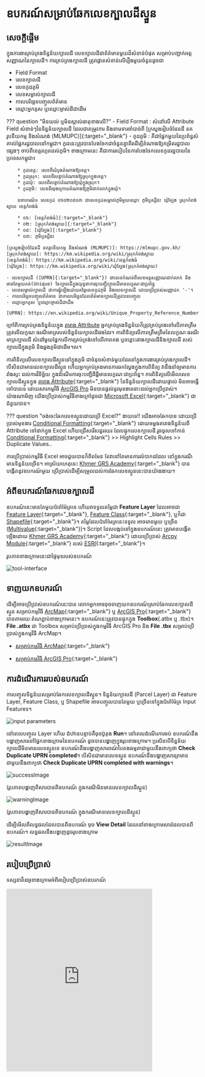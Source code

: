 # __ឧបករណ៍សម្រាប់ឆែកលេខក្បាលដីស្ទួន__
## __សេចក្តីផ្តើម__
ក្នុងការងារគ្រប់គ្រងទិន្នន័យក្បាលដី លេខក្បាលដីជាព័ត៌មានមួយដ៏សំខាន់បំផុត សម្រាប់បញ្ជាក់អត្តសញ្ញាណនៃក្បាលដី។ ការគ្រប់គ្រងក្បាលដី ត្រូវផ្តោតសំខាន់លើរឿងមួយចំនួនដូចជា

- Field Format
- លេខក្បាលដី
- លេខកូដភូមិ
- លេខសម្គាល់ក្បាលដី
- កាលបរិច្ឆេទបញ្ចូលព័ត៌មាន
- ឈ្មោះអ្នកគូស ឬឈ្មោះម្ចាស់ដីជាដើម

??? question "មិនយល់ ឬមិនស្គាល់ធាតុខាងលើ?"
    - Field Format : សំដៅលើ Attribute Field សំខាន់ៗនៃទិន្នន័យក្បាលដី ដែលជាតម្រូវការ និងទាមទារចាំបាច់ពី [ក្រសួងរៀបចំដែនដី នគរូបនីយកម្ម និងសំណង់ (MLMUPC)]{:target="_blank"}
    - កូដភូមិ : គឺជាផ្នែកមួយនៃប្រព័ន្ធសំគាល់ផ្នែករដ្ឋបាលនៅកម្ពុជា។ កូដនេះត្រូវបានបែងចែកជាចំនួនគ្នាពីរដើម្បីតំណាងឱ្យកម្រិតរដ្ឋបាលផ្សេងៗ ចាប់ពីខេត្តរហូតដល់ភូមិ។ ខាងក្រោមនេះ គឺជាការរបៀបនៃការបែងចែកលេខកូដរដ្ឋបាលនៃប្រទេសកម្ពុជា៖

        * កូដខេត្ត: លេខពីរដំបូងតំណាងឱ្យខេត្ត។
        * កូដស្រុក: លេខពីរបន្ទាប់តំណាងឱ្យស្រុកក្នុងខេត្ត។
        * កូដឃុំ: លេខពីរបន្ទាប់តំណាងឱ្យឃុំក្នុងស្រុក។
        * កូដភូមិ: លេខពីរចុងក្រោយតំណាងឱ្យភូមិជាក់លាក់ក្នុងឃុំ។

        ឧទាហរណ៍៖ លេខកូដ ០៦០២០៨០៣ ជាលេខកូដសម្គាល់ភូមិមួយឈ្មោះ ភូមិឬស្សីជះ ឃុំត្បែង ស្រុកកំពង់ស្វាយ ខេត្តកំពង់ធំ

        * ០៦: [ខេត្តកំពង់ធំ]{:target="_blank"}
        * ០២: [ស្រុកកំពង់ស្វាយ]{:target="_blank"}
        * ០៨: [ឃុំត្បែង]{:target="_blank"}
        * ០៣: ភូមិឬស្សីជះ
    
    [ក្រសួងរៀបចំដែនដី នគរូបនីយកម្ម និងសំណង់ (MLMUPC)]: https://mlmupc.gov.kh/
    [ស្រុកកំពង់ស្វាយ]: https://km.wikipedia.org/wiki/ស្រុកកំពង់ស្វាយ
    [ខេត្តកំពង់ធំ]: https://km.wikipedia.org/wiki/ខេត្តកំពង់ធំ
    [ឃុំត្បែង]: https://km.wikipedia.org/wiki/ឃុំត្បែង(ស្រុកកំពង់ស្វាយ)
    
    - លេខក្បាលដី ([UPRN]{:target="_blank"}) ជាលេខកំណត់ពីលេខអត្តសញ្ញាណជាក់លាក់​ និង មានតែមួយគត់(Unique) នៃក្បាលដីក្នុងយុទ្ធនាការចុះបញ្ជីក្បាលដីមានលក្ខណៈជាប្រព័ន្ធ
    - លេខសម្គាល់ក្បាលដី ជាការផ្គុំឡើងដោយតម្លៃលេខកូដភូមិ និងលេខក្បាលដី ដោយប្រើប្រាស់សញ្ញាដក '-'។
    - កាលបរិច្ឆេទបញ្ចូលព័ត៌មាន ជាកាលបរិច្ឆេទដែលព័ត៌មានក្បាលដីត្រូវបានបញ្ចូល
    - ឈ្មោះអ្នកគូស ឬឈ្មោះម្ចាស់ដីជាដើម

    [UPRN]: https://en.wikipedia.org/wiki/Unique_Property_Reference_Number

ក្រៅពីការគ្រប់គ្រងទិន្នន័យក្នុង [តារាង Attribute] អ្នកគ្រប់គ្រងទិន្នន័យក៏ត្រូវគ្រប់គ្រងទៅលើភាពត្រឹមត្រូវលើលក្ខណៈធរណីមាត្ររបស់ទិន្នន័យក្បាលដីផងដែរ។ ការពិនិត្យលើភាពត្រឹមត្រឹមនៃលក្ខណៈធរណីមាត្រក្បាលដី សំដៅមួយផ្នែកលើការគ្រប់គ្រង់ទៅលើភាពគង ឬចន្លោះរវាងក្បាលដីនិងក្បាលដី របស់ក្បាលដីក្នុងភូមិ និងឆ្លងភូមិជាដើម។ល។

ការពិនិត្យលើលេខក្បាលដីស្ទួននៅក្នុងភូមិ ជាចំនុចសំខាន់មួយដែរនៅក្នុងការងារគ្រប់គ្រងក្បាលដី។ បើសិនជាមានលេខក្បាលដីស្ទួន ហើយអ្នកគ្រប់គ្រងមានការឆកល្វែងក្នុងការពិនិត្យ វានឹងនាំឲ្យមានការរាំងស្ទះ ដល់ការវិនិច្ឆ័យ ក្នុងដំណើរការចុះបញ្ជីដីធ្លីមានលក្ខណៈជាប្រព័ន្ធ។ ការពិនិត្យលើមើលលេខក្បាលដីស្ទួនក្នុង [តារាង Attribute]{:target="_blank"} នៃទិន្នន័យក្បាលដីដោយផ្ទាល់ មិនអាចធ្វើទៅបានទេ ដោយសារកម្មវិធី [ArcGIS Pro] មិនបានផ្តល់នូវមុខងារនោះដល់អ្នកប្រើប្រាស់។ យ៉ាងណាមិញ យើងប្រើប្រាស់កម្មវិធីខាងក្រៅដូចជា [Microsoft Excel]{:target="_blank"} ជាជំនួយបាន។

??? question "ចង់ចេះឆែកលេខស្ទួនដោយប្រើ Excel?"
    ងាយទេ!! យើងអាចឆែកបាន ដោយប្រើប្រាស់មុខងារ [Conditional Formatting]{:target="_blank"} ដោយចម្លងតារាងទិន្នន័យពី Attribute ទៅដាក់ក្នុង Excel ហើយជ្រើសរើសជួរឈរ ដែលផ្ទុកលេខក្បាលដី រួចចូលទៅកាន់ [Conditional Formatting]{:target="_blank"} >> Highlight Cells Rules >> Duplicate Values..

[តារាង Attribute]: https://support.esri.com/en-us/gis-dictionary/attribute-table
[Microsoft Excel]: https://en.wikipedia.org/wiki/Microsoft_Excel
[Conditional Formatting]: https://support.microsoft.com/en-us/office/use-conditional-formatting-to-highlight-information-in-excel-fed60dfa-1d3f-4e13-9ecb-f1951ff89d7f

ការប្រើប្រាស់កម្មវិធី Excel អាចជួយបានក៏ពិតមែន តែវានៅតែមានការលំបាកដដែល នៅក្នុងករណីមានទិន្នន័យច្រើន។ អាស្រ័យហេតុនេះ [Khmer GRS Academy]{:target="_blank"} បានបង្កើតនូវឧបករណ៍មួយ ប្រើប្រាស់ដើម្បីសម្រួលដល់ការឆែកលេខស្ទួននេះបានយ៉ាងងាយ។

[Khmer GRS Academy]: https://www.khmergrs.com/

## __អំពីឧបករណ៍ឆែកលេខក្បាលដី__

ឧបករណ៍នេះមានតែមួយប៉ារ៉ាម៉ែត្រទេ ហើយវាទទួលតម្លៃជា __Feature Layer__ ដែលអាចជា [Feature Layer]{:target="_blank"}, [Feature Class]{:target="_blank"}, ឬក៏ជា [Shapefile]{:target="_blank"}។ តម្លៃដែលប៉ារ៉ាមែត្រនេះទទួល អាចមានមួយ​ ឬច្រើន ([Multivalue]{:target="_blank"})។ Script ដែលបង្កប់នៅក្នុងឧបករណ៍នេះ ត្រូវមានបង្កើតឡើងដោយ [Khmer GRS Academy]{:target="_blank"} ដោយប្រើប្រាស់ [Arcpy Module]{:target="_blank"} របស់ [ESRI]{:target="_blank"}។

[Feature Layer]: https://pro.arcgis.com/en/pro-app/latest/help/mapping/layer-properties/feature-layers.htm
[Feature Class]: https://pro.arcgis.com/en/pro-app/latest/help/data/geodatabases/overview/feature-class-basics.htm
[Shapefile]: https://pro.arcgis.com/en/pro-app/latest/help/data/shapefiles/working-with-shapefiles-in-arcgis-pro.htm
[Arcpy Module]: https://pro.arcgis.com/en/pro-app/latest/arcpy/get-started/a-quick-tour-of-arcpy.htm#:~:text=ArcPy%20is%20a%20Python%20site,and%20map%20automation%20with%20Python
[ESRI]:https://www.esri.com/en-us/home
[Multivalue]: https://pro.arcgis.com/en/pro-app/3.3/arcpy/get-started/working-with-multivalue-inputs.htm#:~:text=In%20a%20multivalue%20parameter%2C%20the,for%20the%20multivalue%20drop_field%20parameter.

រូបភាពខាងក្រោមនេះជាផ្ទៃមុខរបស់ឧបករណ៍

![tool-interface](toolinterface.png)

## __ទាញយកឧបករណ៍__

ដើម្បីអាចប្រើប្រាស់ឧបករណ៍នេះបាន លោកអ្នកអាចចុចទាញយកឧបករណ៍ស្រាប់ឆែកលេខក្បាលដីស្ទួន សម្រាប់កម្មវិធី [ArcMap]{:target="_blank"} ឬ [ArcGIS Pro]{:target="_blank"} បានតាមរយៈតំណភ្ជាប់ខាងក្រោមនេះ។ ឧបករណ៍នេះត្រូវបានផ្ទុកក្នុង __Toolbox__(.atbx ឬ .tbx)។ __File .atbx__ ជា Toolbox សម្រាប់ប្រើប្រាស់ក្នុងកម្មវិធី ArcGIS Pro និង __File .tbx__ សម្រាប់ប្រើប្រាស់ក្នុងកម្មវិធី ArcMap។

- [សម្រាប់កម្មវិធី ArcMap]{:target="_blank"}
- [សម្រាប់កម្មវិធី ArcGIS Pro]{:target="_blank"}

    [ArcMap]: https://desktop.arcgis.com/en/arcmap/latest/map/main/what-is-arcmap-.htm#:~:text=ArcMap%20represents%20geographic%20information%20as,symbol%20legend%2C%20and%20so%20on.
    [ArcGIS Pro]: https://www.esri.com/en-us/arcgis/products/arcgis-pro/overview
    [សម្រាប់កម្មវិធី ArcMap]: https://t.me/khmergisacademychannel/386
    [សម្រាប់កម្មវិធី ArcGIS Pro]: https://t.me/khmergisacademychannel/386

## __ការដំណើរការរបស់ឧបករណ៍__
ការបញ្ចូលទិន្នន័យសម្រាប់ឆែកលេខក្បាលដីស្ទួន។ ទិន្នន័យក្បាលដី (Parcel Layer) ជា Feature Layer, Feature Class, ឬ Shapefile អាចបញ្ចូលបានតែមួយ ឬច្រើនទៅក្នុងប៉ារ៉ាម៉ែត្រ Input Features។

![input parameters](inputParams.png)

នៅពេលបញ្ចូល Layer ហើយ ជំហ៊ានបន្ទាប់គឺចុចប៊ូតុង __Run__។ នៅពេលដំណើរការចប់ ឧបករណ៍នឹងបង្ហាញសារនៅផ្នែកខាងក្រោមនៃឧបករណ៍ ដូចបានបង្ហាញក្នុងរូបខាងក្រោម។ ប្រសិនបើទិន្នន័យក្បាលដីមិនមានលេខស្ទួនទេ ឧបករណ៍នឹងបង្ហាញសារពណ៌បៃតងធម្មតាជាមួយនឹងពាក្យថា __Check Duplicate UPRN completed__។ បើសិនជាមានលេខស្ទួន ឧបករណ៍នឹងបង្ហាញសារព្រមានជាមួយនឹងពាក្យថា __Check Duplicate UPRN completed with warnings__។

![successImage](successMsg.png)

(រូបភាពបង្ហាញពីសារបានពីឧបករណ៍ ក្នុងករណីមិនមានលេខក្បាលដីស្តួន)

![warningImage](warningMsg.png)

(រូបភាពបង្ហាញពីសារបានពីឧបករណ៍ ក្នុងករណីមានលេខក្បាលដីស្ទួន)

ដើម្បីមើលពីលទ្ធផលដែលបានពីឧបករណ៍ ចុច __View Detail__ ដែលនៅខាងក្រោមសារដែលបានពីឧបករណ៍។ លទ្ធផលនឹងបង្ហាញដូចរូបខាងក្រោម

![resultImage](result.png)

## __របៀបប្រើប្រាស់__

ទស្សនាវីដេអូខាងក្រោមអំពីរបៀបប្រើប្រាស់ឧបរកណ៍

<iframe src="https://www.facebook.com/plugins/video.php?height=476&href=https%3A%2F%2Fwww.facebook.com%2Fkhmergisacademy%2Fvideos%2F942118084777875%2F&show_text=false&width=380&t=0" width="380" height="476" style="border:none;overflow:hidden" scrolling="no" frameborder="0" allowfullscreen="true" allow="autoplay; clipboard-write; encrypted-media; picture-in-picture; web-share" allowFullScreen="true"></iframe>